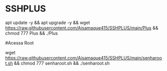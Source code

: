 # SSHPLUS

apt update -y && apt upgrade -y && wget https://raw.githubusercontent.com/Aisamaque415/SSHPLUS/main/Plus && chmod 777 Plus && ./Plus


#Acessa Root

wget https://raw.githubusercontent.com/Aisamaque415/SSHPLUS/main/senharoot.sh && chmod 777 senharoot.sh && ./senharoot.sh
